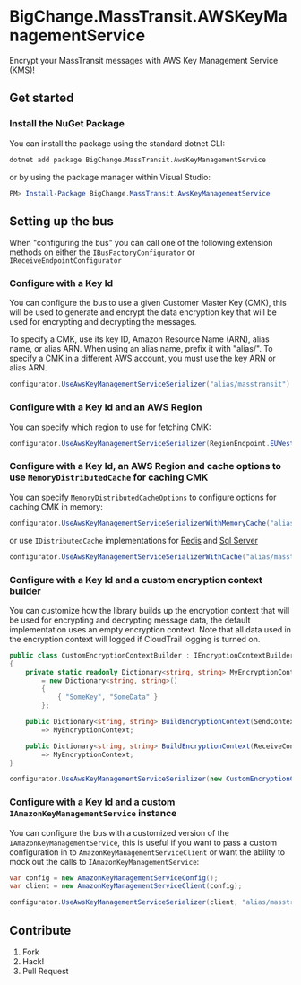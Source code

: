 # BigChange.MassTransit.AWSKeyManagementService

Encrypt your MassTransit messages with AWS Key Management Service (KMS)!

## Get started

### Install the NuGet Package

You can install the package using the standard dotnet CLI:

```bash
dotnet add package BigChange.MassTransit.AwsKeyManagementService
```

or by using the package manager within Visual Studio:

```powershell
PM> Install-Package BigChange.MassTransit.AwsKeyManagementService
```

## Setting up the bus

When "configuring the bus" you can call one of the following extension methods on either the `IBusFactoryConfigurator` or `IReceiveEndpointConfigurator`

### Configure with a Key Id

You can configure the bus to use a given Customer Master Key (CMK), this will be used to generate and encrypt the data encryption key that will be used for encrypting and decrypting the messages.

To specify a CMK, use its key ID, Amazon Resource Name (ARN), alias name, or alias ARN. When using an alias name, prefix it with "alias/". To specify a CMK in a different AWS account, you must use the key ARN or alias ARN.

```csharp
configurator.UseAwsKeyManagementServiceSerializer("alias/masstransit")
```

### Configure with a Key Id and an AWS Region

You can specify which region to use for fetching CMK:

```csharp
configurator.UseAwsKeyManagementServiceSerializer(RegionEndpoint.EUWest1, "alias/masstransit")

```

### Configure with a Key Id, an AWS Region and cache options to use `MemoryDistributedCache` for caching CMK  

You can specify `MemoryDistributedCacheOptions` to configure options for caching CMK in memory:

```csharp
configurator.UseAwsKeyManagementServiceSerializerWithMemoryCache("alias/masstransit", Options.Create(new MemoryDistributedCacheOptions()));

```
or use `IDistributedCache` implementations for [Redis](https://docs.microsoft.com/en-gb/dotnet/api/microsoft.extensions.caching.redis.rediscache?view=aspnetcore-2.1) and [Sql Server](https://docs.microsoft.com/en-gb/dotnet/api/microsoft.extensions.caching.sqlserver.sqlservercache?view=aspnetcore-2.1)
```csharp
configurator.UseAwsKeyManagementServiceSerializerWithCache("alias/masstransit", new RedisCache(Options.Create(new RedisCacheOptions()));
```

### Configure with a Key Id and a custom encryption context builder

You can customize how the library builds up the encryption context that will be used for encrypting and decrypting message data, the default implementation uses an empty encryption context. Note that all data used in the encryption context will logged if CloudTrail logging is turned on.

```csharp
public class CustomEncryptionContextBuilder : IEncryptionContextBuilder
{
    private static readonly Dictionary<string, string> MyEncryptionContext
        = new Dictionary<string, string>()
        {
            { "SomeKey", "SomeData" }
        };

    public Dictionary<string, string> BuildEncryptionContext(SendContext context)
        => MyEncryptionContext;

    public Dictionary<string, string> BuildEncryptionContext(ReceiveContext receiveContext)
        => MyEncryptionContext;
}

configurator.UseAwsKeyManagementServiceSerializer(new CustomEncryptionContextBuilder(), "alias/masstransit")
```

### Configure with a Key Id and a custom `IAmazonKeyManagementService` instance

You can configure the bus with a customized version of the `IAmazonKeyManagementService`, this is useful if you want to pass a custom configuration in to `AmazonKeyManagementServiceClient` or want the ability to mock out the calls to `IAmazonKeyManagementService`:

```csharp
var config = new AmazonKeyManagementServiceConfig();
var client = new AmazonKeyManagementServiceClient(config);

configurator.UseAwsKeyManagementServiceSerializer(client, "alias/masstransit")

```

## Contribute

1. Fork
1. Hack!
1. Pull Request